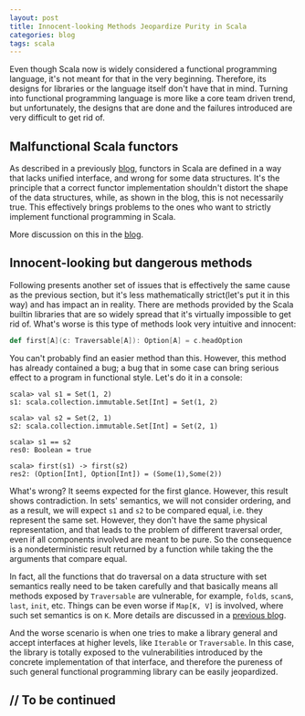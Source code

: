 ```yaml
---
layout: post
title: Innocent-looking Methods Jeopardize Purity in Scala
categories: blog
tags: scala
---
```


Even though Scala now is widely considered a functional programming language, it's not meant for that in the very
beginning. Therefore, its designs for libraries or the language itself don't have that in mind. Turning into functional
programming language is more like a core team driven trend, but unfortunately, the designs that are done and the
failures introduced are very difficult to get rid of.


## Malfunctional Scala functors

As described in a previously [blog](/blog/2016/10/21/scala-map.html), functors in Scala are defined in a way that lacks
unified interface, and wrong for some data structures. It's the principle that a correct functor implementation
shouldn't distort the shape of the data structures, while, as shown in the blog, this is not necessarily true. This
effectively brings problems to the ones who want to strictly implement functional programming in Scala.

More discussion on this in the [blog](/blog/2016/10/21/scala-map.html).


## Innocent-looking but dangerous methods

Following presents another set of issues that is effectively the same cause as the previous section, but it's less
mathematically strict(let's put it in this way) and has impact an in reality. There are methods provided by the Scala 
builtin libraries that are so widely spread that it's virtually impossible to get rid of. What's worse is this type
of methods look very intuitive and innocent:

```scala
def first[A](c: Traversable[A]): Option[A] = c.headOption
```

You can't probably find an easier method than this. However, this method has already contained a bug; a bug that in
some case can bring serious effect to a program in functional style. Let's do it in a console:

```
scala> val s1 = Set(1, 2)
s1: scala.collection.immutable.Set[Int] = Set(1, 2)

scala> val s2 = Set(2, 1)
s2: scala.collection.immutable.Set[Int] = Set(2, 1)

scala> s1 == s2
res0: Boolean = true

scala> first(s1) -> first(s2)
res2: (Option[Int], Option[Int]) = (Some(1),Some(2))
```

What's wrong? It seems expected for the first glance. However, this result shows contradiction. In sets' semantics, we
will not consider ordering, and as a result, we will expect `s1` and `s2` to be compared equal, i.e. they represent the
same set. However, they don't have the same physical representation, and that leads to the problem of different 
traversal order, even if all components involved are meant to be pure. So the consequence is a nondeterministic result
returned by a function while taking the the arguments that compare equal.

In fact, all the functions that do traversal on a data structure with set semantics really need to be taken carefully
and that basically means all methods exposed by `Traversable` are vulnerable, for example, `fold`s, `scan`s, `last`,
`init`, etc. Things can be even worse if `Map[K, V]` is involved, where such set semantics is on `K`. More details are
discussed in a [previous blog](/blog/2016/10/21/scala-map.html).

And the worse scenario is when one tries to make a library general and accept interfaces at higher levels, like
`Iterable` or `Traversable`. In this case, the library is totally exposed to the vulnerabilities introduced by the
concrete implementation of that interface, and therefore the pureness of such general functional programming library
can be easily jeopardized.

## // To be continued


